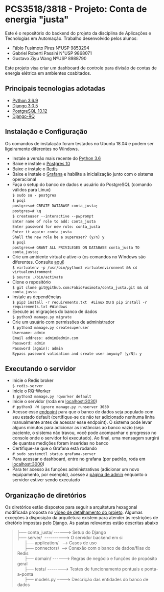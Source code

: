 ﻿# PCS3518/3818 - Projeto: Conta de energia "justa"
Este é o repositório do backend do projeto da disciplina de Aplicações e Tecnologias em Automação. Trabalho desenvolvido pelos alunos:
- Fábio Fusimoto Pires N°USP 9853294
- Gabriel Roberti Passini N°USP 9868071
- Gustavo Ziyu Wang NºUSP 8988790

Este projeto visa criar um dashboard de controle para divisão de contas de energia elétrica em ambientes coabitados.

## Principais tecnologias adotadas
- [Python 3.6.9](https://www.python.org/about/)
- [Django 3.0.5](https://www.djangoproject.com/)
- [PostgreSQL 10.12](https://www.postgresql.org/)
- [Django-RQ](https://github.com/rq/django-rq)

## Instalação e Configuração
Os comandos de instalação foram testados no Ubuntu 18.04 e podem ser ligeiramente diferentes no Windows.
- Instale a versão mais recente do [Python 3.6](https://www.python.org/downloads/)
- Baixe e instale o [Postgres 10](https://www.postgresql.org/download/)
- Baixe e instale o [Redis](https://redis.io/topics/quickstart)
- Baixe e instale o [Grafana](https://grafana.com/docs/grafana/latest/installation/) e habilite a inicialização junto com o sistema operacional
- Faça o setup do banco de dados e usuário do PostgreSQL (comando válidos para Linux)<br/>
`$ sudo su - postgres`<br/>
`$ psql`<br/>
`postgres=# CREATE DATABASE conta_justa;`<br/>
`postgres=# \q`<br/>
`$ createuser --interactive --pwprompt`<br/>
`Enter name of role to add: conta_justa`<br/>
`Enter password for new role: conta_justa`<br/>
`Enter it again: conta_justa`<br/>
`Shall the new role be a superuser? (y/n) y`<br/>
`$ psql`<br/>
`postgres=# GRANT ALL PRIVILEGES ON DATABASE conta_justa TO conta_justa;`<br/>
- Crie um ambiente virtual e ative-o (os comandos no WIndows são diferentes. Consulte [aqui](https://docs.python.org/3/library/venv.html))<br/>
`$ virtualenv -p /usr/bin/python3 virtualenvironment && cd virtualenvironment`<br/>
 `$ source ./bin/activate`<br/>
- Clone o repositório<br/>
`$ git clone git@github.com:FabioFusimoto/conta_justa.git && cd conta_justa`<br/>
- Instale as dependências<br/>
`$ pip3 install -r requirements.txt  #Linux`  ou `$ pip install -r requirements.txt #Windows`<br/>
- Execute as migrações do banco de dados<br/>
`$ python3 manage.py migrate`<br/>
- Crie um usuário com permissões de administrador<br/>
`$ python3 manage.py createsuperuser`<br/>
`Username: admin`<br/>
`Email address: admin@admin.com`<br/>
`Password: admin`<br/>
`Password (again): admin`<br/>
`Bypass password validation and create user anyway? [y/N]: y`<br/>

## Executando o servidor
- Inicie o Redis broker<br/>
`$ redis-server`
- Inicie o RQ-Worker<br/>
`$ python3 manage.py rqworker default`
- Inicie o servidor (roda em [localhost:3030](http://localhost:3030))<br/>
`# python3 -W ignore manage.py runserver 3030`<br/>
- Acesse esse [endpoint](http://localhost:3030/server/populate-database) para que o banco de dados seja populado com seu estado default (certifique-se de não ter adicionado nenhuma linha manualmente antes de acessar esse endpoint). O sistema pode levar alguns minutos para adicionar as instâncias ao banco vazio (seja paciente, o sistema não travou, você pode acompanhar o progresso no console onde o servidor foi executado). Ao final, uma mensagem surgirá de quantas medições foram inseridas no banco<br/>
- Certifique-se que o Grafana está rodando<br/>
`# sudo systemctl status grafana-server`<br/>
- Para acessar o dashboard, entre no grafana (por padrão, roda em [localhost:3000](http://localhost:3000))<br/>
- Para ter acesso às funções administrativas (adicionar um novo equipamento, por exemplo), acesse a [página de admin](http://localhost:3030/admin) enquanto o servidor estiver sendo executado<br/>

## Organização de diretórios
Os diretórios estão dispostos para seguir a arquitetura hexagonal modificada proposta no [vídeo de detalhamento do projeto](https://www.youtube.com/watch?v=7ZmzBEF5uiQ&list=UUH9esjC9hxJvEErKOnuPiXQ). Algumas exceções à disposição da arquitetura existem para atender às restrições de diretório impostas pelo Django. As pastas relevantes estão descritas abaixo

>├── conta_justa/ ------>  Setup do Django<br/>
>├── server/  &nbsp;----------> O servidor backend em si<br/>
> &nbsp; &nbsp; &nbsp; ├── application/ &nbsp;&nbsp;--> Casos de uso<br/>
> &nbsp; &nbsp; &nbsp; ├── connectors/ &nbsp;--> Conexão com o banco de dados/filas do Redis<br/>
> &nbsp; &nbsp; &nbsp; ├── domain/ ------> Regras de negócio e funções de propósito geral<br/>
> &nbsp; &nbsp; &nbsp; ├── tests/ --------> Testes de funcionamento pontuais e ponta-a-ponta<br/>
> &nbsp; &nbsp; &nbsp; ├── models.py ----> Descrição das entidades do banco de dados<br/>
